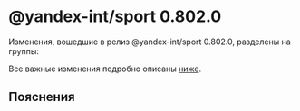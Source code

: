 # @yandex-int/sport 0.802.0

<!-- ЧЕЛОВЕЧЕСКОЕ ВСТУПЛЕНИЕ -->

Изменения, вошедшие в релиз @yandex-int/sport 0.802.0, разделены на группы:

Все важные изменения подробно описаны [ниже](#Пояснения).

## Пояснения

